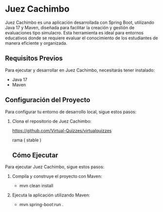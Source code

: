 # Juez Cachimbo

Juez Cachimbo es una aplicación desarrollada con Spring Boot, utilizando Java 17 y Maven, diseñada para facilitar la creación y gestión de evaluaciones tipo simulacro. Esta herramienta es ideal para entornos educativos donde se requiere evaluar el conocimiento de los estudiantes de manera eficiente y organizada.

## Requisitos Previos

Para ejecutar y desarrollar en Juez Cachimbo, necesitarás tener instalado:

- Java 17
- Maven

## Configuración del Proyecto

Para configurar tu entorno de desarrollo local, sigue estos pasos:

1. Clona el repositorio de Juez Cachimbo:

   https://github.com/Virtual-Quizzes/virtualquizzes

   rama ( stable )

   ## Cómo Ejecutar

Para ejecutar Juez Cachimbo, sigue estos pasos:

1. Compila y construye el proyecto con Maven:

    - mvn clean install

2. Ejecuta la aplicación utilizando Maven:

     - mvn spring-boot:run
.
